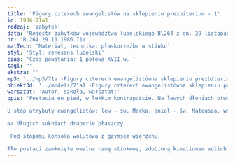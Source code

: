 ```yaml
---
title: 'Figury czterech ewangelistów na sklepieniu prezbiterium - 1'
id: 1986-71a1
rodzaj: 'zabytek'
data: 'Rejestr zabytków województwa lubelskiego B\264 z dn. 29 listopada 1986 r. '
nr: 'B.264.29.11.1986.71a'
matTech: 'Materiał, technika: płaskorzeźba w stiuku'
styl: 'Styl: renesans lubelski'
czas: 'Czas powstania: 1 połowa XVII w. '
tagi: ""
ekstra: ""
mp3: '../mp3/71a -Figury czterech ewangelistówna sklepieniu prezbiterium.mp3'
obiekt3d: '../models/71a1 -Figury czterech ewangelistówna sklepieniu prezbiterium.glb'
warsztat: 'Autor, szkoła, warsztat:'
opis: 'Postacie en pied, w lekkim kontrapoście. Na lewych dłoniach otwarte księgi. Św. Marek jedynie przyciska do piersi księgę zamkniętą. Dłonie prawe rozchylone szerokim gestem na bok. 

U stóp atrybuty ewangelistów: lew – św. Marka, anioł – św. Mateusza, wół – św. Łukasza, orzeł – św. Jana. 

Na długich sukniach draperie płaszczy.

 Pod stopami konsola wolutowa z gzymsem wierzchu. 

Tło postaci zamknięte owalną ramą stiukową, zdobioną kimationem wolich oczu i astragalem.'
---
```

